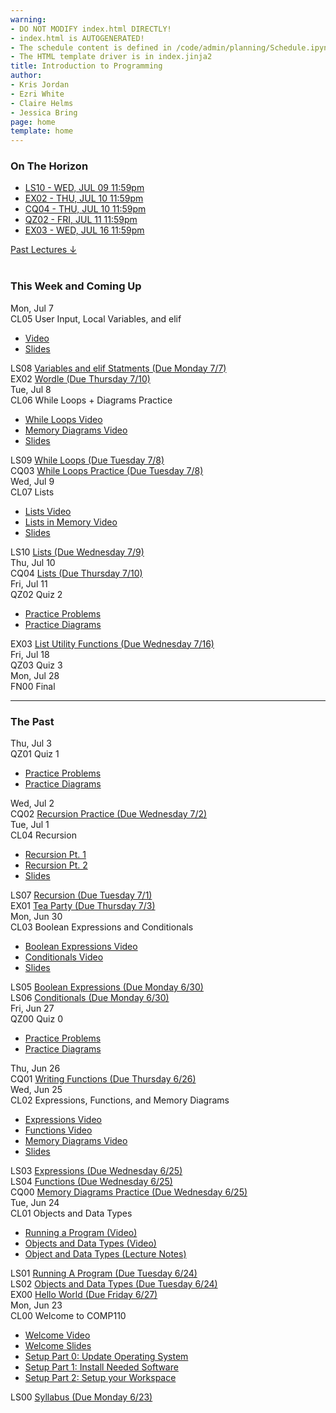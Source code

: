 ```yaml
---
warning:
- DO NOT MODIFY index.html DIRECTLY!
- index.html is AUTOGENERATED! 
- The schedule content is defined in /code/admin/planning/Schedule.ipynb
- The HTML template driver is in index.jinja2
title: Introduction to Programming
author:
- Kris Jordan
- Ezri White
- Claire Helms
- Jessica Bring
page: home
template: home
---
```


<div class="link-page pt-4">
<div class="row">

<!-- Horizon Box/Column -->
<div class="col-lg-4 col-md-12 col-md-1 order-lg-3 pt-5"> 
<div class="horizon-box mb-3">
<h3 class="header text-center pt-2">On The Horizon</h3><ul class="list-unstyled d-flexpx-sm-5 px-md-5 px-lg-0 flex-wrap justify-content-center justify-content-md-between justify-content-lg-center align-items-center"><li class="horizon-item"><a href="https://www.gradescope.com/">LS10 - WED, JUL 09 11:59pm</a></li><li class="horizon-item"><a href="/exercises/wordle.html">EX02 - THU, JUL 10 11:59pm</a></li><li class="horizon-item"><a href="/cqs/lists.html">CQ04 - THU, JUL 10 11:59pm</a></li><li class="horizon-item"><a href="/resources/practice/practice-problems.html">QZ02 - FRI, JUL 11 11:59pm</a></li><li class="horizon-item"><a href="/exercises/list-utils.html">EX03 - WED, JUL 16 11:59pm</a></li></ul></div>
<div class="past-link">
<a href="#past">
<div class="past-btn">
<div class="text-center align-middle past-text">Past Lectures <span class="down-arrow">&darr;</span></div>
</div>
</a>
</div>
</div>

<!-- Agenda Box/Column -->
<div class="col-lg-8 col-md-12 order-sm-2 order-lg-1 itinerary-col itinerary">
<div>
<!-- Allows us to smooth scroll to This Week and Coming Up section -->
<div id="latest" class="pb-3"></div>
<br>
<!-- Current Week and Future -->
<h3 class="header">This Week and Coming Up</h3></div><div data-type="lecture" data-date="2025-07-07" class="row itinerary-row py-2">
<div class="date col-md-2">Mon, Jul 7</div>
<div class="plans col-md-9"><div class="plan Class">
<span class="kind">CL05 </span><span class="title">User Input, Local Variables, and elif</span>
<ul class="links"><li class="link"><a href="https://youtu.be/eRHLEucuLt4">Video</a></li>
<li class="link"><a href="/static/slides/CL05.pdf">Slides</a></li>
</ul></div><div class="plan Lesson">
<span class="kind">LS08 </span><span class="title"><a href="https://www.gradescope.com/">Variables and elif Statments (Due Monday 7/7)</a></span></div><div class="plan Exercise">
<span class="kind">EX02 </span><span class="title"><a href="/exercises/wordle.html">Wordle (Due Thursday 7/10)</a></span></div></div>
</div><div data-type="lecture" data-date="2025-07-08" class="row itinerary-row py-2">
<div class="date col-md-2">Tue, Jul 8</div>
<div class="plans col-md-9"><div class="plan Class">
<span class="kind">CL06 </span><span class="title">While Loops + Diagrams Practice</span>
<ul class="links"><li class="link"><a href="https://www.youtube.com/watch?v=iiksOU66xSw">While Loops Video</a></li>
<li class="link"><a href="https://youtu.be/-IaBIsOxwOM">Memory Diagrams Video</a></li>
<li class="link"><a href="/static/slides/CL06.pdf">Slides</a></li>
</ul></div><div class="plan Lesson">
<span class="kind">LS09 </span><span class="title"><a href="https://www.gradescope.com/">While Loops (Due Tuesday 7/8)</a></span></div><div class="plan Challenge Question">
<span class="kind">CQ03 </span><span class="title"><a href="/cqs/while-loops.html">While Loops Practice (Due Tuesday 7/8)</a></span></div></div>
</div><div data-type="lecture" data-date="2025-07-09" class="row itinerary-row py-2">
<div class="date col-md-2">Wed, Jul 9</div>
<div class="plans col-md-9"><div class="plan Class">
<span class="kind">CL07 </span><span class="title">Lists</span>
<ul class="links"><li class="link"><a href="https://www.youtube.com/watch?v=U_GP3Jkz5lU">Lists Video</a></li>
<li class="link"><a href="https://www.youtube.com/watch?v=WCvrVTUZ-Ac">Lists in Memory Video</a></li>
<li class="link"><a href="/static/slides/CL07.pdf">Slides</a></li>
</ul></div><div class="plan Lesson">
<span class="kind">LS10 </span><span class="title"><a href="https://www.gradescope.com/">Lists (Due Wednesday 7/9)</a></span></div></div>
</div><div data-type="lecture" data-date="2025-07-10" class="row itinerary-row py-2">
<div class="date col-md-2">Thu, Jul 10</div>
<div class="plans col-md-9"><div class="plan Challenge Question">
<span class="kind">CQ04 </span><span class="title"><a href="/cqs/lists.html">Lists (Due Thursday 7/10)</a></span></div></div>
</div><div data-type="lecture" data-date="2025-07-11" class="row itinerary-row py-2">
<div class="date col-md-2">Fri, Jul 11</div>
<div class="plans col-md-9"><div class="plan Quiz">
<span class="kind">QZ02 </span><span class="title">Quiz 2</span>
<ul class="links"><li class="link"><a href="/resources/practice/practice-problems.html">Practice Problems</a></li>
<li class="link"><a href="/resources/practice/MemDiagrams.html">Practice Diagrams</a></li>
</ul></div><div class="plan Exercise">
<span class="kind">EX03 </span><span class="title"><a href="/exercises/list-utils.html">List Utility Functions (Due Wednesday 7/16)</a></span></div></div>
</div><div data-type="lecture" data-date="2025-07-18" class="row itinerary-row py-2">
<div class="date col-md-2">Fri, Jul 18</div>
<div class="plans col-md-9"><div class="plan Quiz">
<span class="kind">QZ03 </span><span class="title">Quiz 3</span></div></div>
</div><div data-type="lecture" data-date="2025-07-28" class="row itinerary-row py-2">
<div class="date col-md-2">Mon, Jul 28</div>
<div class="plans col-md-9"><div class="plan Final">
<span class="kind">FN00 </span><span class="title">Final</span></div></div>
</div><!-- The Past section --><div id='past' class="pb-2"></div>
<hr>
<h3 class="header pt-3">The Past</h3><div data-type="lecture" data-date="2025-07-03" class="row itinerary-row py-2">
<div class="date col-md-2">Thu, Jul 3</div>
<div class="plans col-md-9"><div class="plan Quiz">
<span class="kind">QZ01 </span><span class="title">Quiz 1</span>
<ul class="links"><li class="link"><a href="/resources/practice/practice-problems.html">Practice Problems</a></li>
<li class="link"><a href="/resources/practice/MemDiagrams.html">Practice Diagrams</a></li>
</ul></div></div>
</div><div data-type="lecture" data-date="2025-07-02" class="row itinerary-row py-2">
<div class="date col-md-2">Wed, Jul 2</div>
<div class="plans col-md-9"><div class="plan Challenge Question">
<span class="kind">CQ02 </span><span class="title"><a href="/cqs/recursive-fns.html">Recursion Practice (Due Wednesday 7/2)</a></span></div></div>
</div><div data-type="lecture" data-date="2025-07-01" class="row itinerary-row py-2">
<div class="date col-md-2">Tue, Jul 1</div>
<div class="plans col-md-9"><div class="plan Class">
<span class="kind">CL04 </span><span class="title">Recursion</span>
<ul class="links"><li class="link"><a href="https://www.youtube.com/watch?v=5mVmXIrG5ec">Recursion Pt. 1</a></li>
<li class="link"><a href="https://www.youtube.com/watch?v=lWwCoD9EV9g">Recursion Pt. 2</a></li>
<li class="link"><a href="/static/slides/CL04.pdf">Slides</a></li>
</ul></div><div class="plan Lesson">
<span class="kind">LS07 </span><span class="title"><a href="https://www.gradescope.com/">Recursion (Due Tuesday 7/1)</a></span></div><div class="plan Exercise">
<span class="kind">EX01 </span><span class="title"><a href="/exercises/tea-party.html">Tea Party (Due Thursday 7/3)</a></span></div></div>
</div><div data-type="lecture" data-date="2025-06-30" class="row itinerary-row py-2">
<div class="date col-md-2">Mon, Jun 30</div>
<div class="plans col-md-9"><div class="plan Class">
<span class="kind">CL03 </span><span class="title">Boolean Expressions and Conditionals</span>
<ul class="links"><li class="link"><a href="https://www.youtube.com/watch?v=tmmSlIq9I_0">Boolean Expressions Video</a></li>
<li class="link"><a href="https://youtu.be/omtIjdWHpoQ">Conditionals Video</a></li>
<li class="link"><a href="/static/slides/CL03.pdf">Slides</a></li>
</ul></div><div class="plan Lesson">
<span class="kind">LS05 </span><span class="title"><a href="https://www.gradescope.com/">Boolean Expressions (Due Monday 6/30)</a></span></div><div class="plan Lesson">
<span class="kind">LS06 </span><span class="title"><a href="https://www.gradescope.com/">Conditionals (Due Monday 6/30)</a></span></div></div>
</div><div data-type="lecture" data-date="2025-06-27" class="row itinerary-row py-2">
<div class="date col-md-2">Fri, Jun 27</div>
<div class="plans col-md-9"><div class="plan Quiz">
<span class="kind">QZ00 </span><span class="title">Quiz 0</span>
<ul class="links"><li class="link"><a href="/resources/practice/practice-problems.html">Practice Problems</a></li>
<li class="link"><a href="/resources/practice/MemDiagrams.html">Practice Diagrams</a></li>
</ul></div></div>
</div><div data-type="lecture" data-date="2025-06-26" class="row itinerary-row py-2">
<div class="date col-md-2">Thu, Jun 26</div>
<div class="plans col-md-9"><div class="plan Challenge Question">
<span class="kind">CQ01 </span><span class="title"><a href="/cqs/CQ00-functions.html">Writing Functions (Due Thursday 6/26)</a></span></div></div>
</div><div data-type="lecture" data-date="2025-06-25" class="row itinerary-row py-2">
<div class="date col-md-2">Wed, Jun 25</div>
<div class="plans col-md-9"><div class="plan Class">
<span class="kind">CL02 </span><span class="title">Expressions, Functions, and Memory Diagrams</span>
<ul class="links"><li class="link"><a href="https://youtu.be/a9ervj3kVNo">Expressions Video</a></li>
<li class="link"><a href="https://youtu.be/BIZA0clx5Zs">Functions Video</a></li>
<li class="link"><a href="https://youtu.be/HWMnlbt_4is">Memory Diagrams Video</a></li>
<li class="link"><a href="/static/slides/CL02.pdf">Slides</a></li>
</ul></div><div class="plan Lesson">
<span class="kind">LS03 </span><span class="title"><a href="https://www.gradescope.com/">Expressions (Due Wednesday 6/25)</a></span></div><div class="plan Lesson">
<span class="kind">LS04 </span><span class="title"><a href="https://www.gradescope.com/">Functions (Due Wednesday 6/25)</a></span></div><div class="plan Challenge Question">
<span class="kind">CQ00 </span><span class="title"><a href="https://www.gradescope.com/">Memory Diagrams Practice (Due Wednesday 6/25)</a></span></div></div>
</div><div data-type="lecture" data-date="2025-06-24" class="row itinerary-row py-2">
<div class="date col-md-2">Tue, Jun 24</div>
<div class="plans col-md-9"><div class="plan Class">
<span class="kind">CL01 </span><span class="title">Objects and Data Types</span>
<ul class="links"><li class="link"><a href="https://youtu.be/M1FeIzICA9A">Running a Program (Video)</a></li>
<li class="link"><a href="https://www.youtube.com/watch?v=6GxkRgIze-c">Objects and Data Types (Video)</a></li>
<li class="link"><a href="/lessons/objects_data_types.html">Object and Data Types (Lecture Notes)</a></li>
</ul></div><div class="plan Lesson">
<span class="kind">LS01 </span><span class="title"><a href="https://www.gradescope.com/">Running A Program (Due Tuesday 6/24)</a></span></div><div class="plan Lesson">
<span class="kind">LS02 </span><span class="title"><a href="https://www.gradescope.com/">Objects and Data Types (Due Tuesday 6/24)</a></span></div><div class="plan Exercise">
<span class="kind">EX00 </span><span class="title"><a href="/exercises/ex00_hello_world.html">Hello World (Due Friday 6/27)</a></span></div></div>
</div><div data-type="lecture" data-date="2025-06-23" class="row itinerary-row py-2">
<div class="date col-md-2">Mon, Jun 23</div>
<div class="plans col-md-9"><div class="plan Class">
<span class="kind">CL00 </span><span class="title">Welcome to COMP110</span>
<ul class="links"><li class="link"><a href="https://youtu.be/3qqaCsEVzng">Welcome Video</a></li>
<li class="link"><a href="/static/slides/CL00.pdf">Welcome Slides</a></li>
<li class="link"><a href="/resources/setup/os-update.html">Setup Part 0: Update Operating System</a></li>
<li class="link"><a href="/resources/setup/software.html">Setup Part 1: Install Needed Software</a></li>
<li class="link"><a href="/resources/setup/workspace.html">Setup Part 2: Setup your Workspace</a></li>
</ul></div><div class="plan Lesson">
<span class="kind">LS00 </span><span class="title"><a href="https://www.gradescope.com/">Syllabus (Due Monday 6/23)</a></span></div></div>
</div></div>
</div>